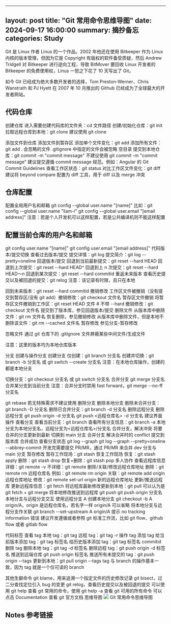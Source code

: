 
---
layout: post
title: "Git 常用命令思维导图"
date: 2024-09-17 16:00:00
summary: 摘抄备忘
categories: Study
---


Git 是 Linux 作者 Linus 的一个作品。2002 年他还在使用 Bitkeeper 作为 Linux 内核的版本管理，但因为它是 Copyright 有版权的软件备受质疑，然后 Andrew Tridgell 对 Bitkeeper 进行逆向工程，导致 BitMover 要回收 Linux 开发者的 Bitkeeper 的免费使用权，Linus 一怒之下花了 10 天写出了 Git。

如今 Git 已经成为绝大多数开发者的选择，Tom Preston-Werner、Chris Wanstrath 和 PJ Hyett 在 2007 年 10 月推出的 Github 已经成为了全球最大的开发者网站。

## 代码仓库
创建仓库
进入需要创建代码库的文件夹：cd 文件路径
创建/初始化仓库：git init
拉取远程仓库到本地：git clone
建议使用 git clone

添加文件到仓库
添加文件到暂存区
添加单个文件变化：git add
添加所有文件：git add .
会忽略的文件
.gitignore 中指定的文件会被忽略
空目录
提交到本地仓库：git commit -m "commit message"
不建议使用 git commit -m "commit message"
建议提交遵循 commit message 规范。例如：Angular 的 Git Commit Guidelines
查看工作区状态：git status
对比工作区文件变化：git diff
建议将 beyond compare 配置为 diff 工具，用于 diff 以及 merge 冲突

## 仓库配置
配置全局用户名和邮箱
git config --global user.name "[name]" 比如：git config --global user.name "liam-i"
git config --global user.email "[email address]"
注意：若是个人开发机可以这样配置，若是公共编译机则不能这样配置

## 配置当前仓库的用户名和邮箱
git config user.name "[name]"
git config user.email "[email address]"
代码版本/提交切换
查看过去版本/提交
提交详情：git log
提交简介：git log --pretty=oneline
回退版本/提交
回退到当前最新提交：git reset --hard HEAD
回退到上次提交：git reset --hard HEAD^
回退到上 n 次提交：git reset --hard HEAD～n
回退到某次提交：git reset --hard commitid
重返未来版本
查看历史提交以及被回退的提交：git relog
注意：该记录有时限，且只在本地

回到未来版本：git reset --hard commitid
撤销修改
工作区文件被撤销（没有提交到暂存区/没有 git add）撤销修改：git checkout 文件名
暂存区文件撤销
将暂存区文件撤销到工作区：git reset HEAD 文件 # 不带 --hard
撤销修改：git checkout 文件名
提交到了版本库，参见回退版本/提交
删除文件
从版本库中删除文件：git rm 文件名
恢复删除，参见撤销修改
从版本库中删除文件，但是本地不删除该文件：git rm --cached 文件名
暂存修改
参见分支-暂存修改

忽略文件
通过 git 仓库下的 .gitignore 文件屏蔽某些中间文件/生成文件

注意：这里的版本均为本地仓库版本

分支
创建与操作分支
创建分支
仅创建：git branch 分支名
创建并切换：git branch -b 分支名 或 git switch --create 分支名
注意：在本地仓库操作，创建的都是本地分支

切换分支：git checkout 分支名 或 git switch 分支名
合并分支
git merge 分支名 合并某分支到当前分支
注意：合并分支时禁用 fast forward，git merge --no-ff 分支名

git rebase 若无特殊需求不建议使用
删除分支
删除本地分支
删除未合并分支：git branch -D 分支名
删除已合并分支：git branch -d 分支名
删除远程分支
删除远程分支
git push origin -d 分支名
git push <远程仓库名> -d 分支名
建议界面操作
查看分支
查看当前分支：git branch
查看所有分支信息：git branch -a 本地分支为本地分支名，远程分支为<远程仓库名>/分支名
合并分支，解决冲突
将要合并的分支更新到最新
切换到 main 分支
合并分支
解决合并时的 conflict
提交到版本库
合并成功
查看分支状态
git log --graph
git log --graph --pretty=oneline --abbrey-commit
开发完需要提交 PR/MR，通过 PR/MR 来合并 dev 分支与 main 分支
暂存修改
暂存工作现场：git stash
恢复工作现场
恢复：git stash apply
删除：git stash drop
恢复+删除：git stash pop
多人协作
查看远程库信息
详细：git remote -v
不详细：git remote
删除/关联/修改远程仓库地址
删除：git remote rm 远程仓库名 例如：git remote rm origin
关联：git remote add origin 远程仓库地址
修改：git remote set-url origin 新的远程仓库地址
更新/推送远程库
更新远程库信息：git fetch
将远程库最新修改更新到本地：git pull 可以认为是 git fetch + git merge
将本地修改推送到远程库
git push
git push origin 分支名
本地分支与远程分支交互
使用远程分支 A 创建本地分支
git checkout -b A origin/A，origin 是远程仓库名，若名字一样 origin/A 可以省略
将本地分支与远程分支作关联
git branch --set-upstream A origin/A
提示 no tracking information 错误
建议开发遵循或者参照 git 标准工作流，比如 git flow、github flow 或者 gitlab flow

代码标签
查看 tag
本地 tag：git tag
远程 tag：git tag -r
操作 tag
添加 tag
给当前版本添加 tag：git tag 标签名
给历史版本添加 tag：git tag 标签名 commitid
删除 tag
删除本地 tag：git tag -d 标签名
删除远程 tag：git push origin -d 标签名
推送到远端仓库
git push origin 标签名
推送所有未提交的 tag：git push origin --tags
更新到本地：git pull origin --tags
tag 与 branch 的操作基本一致，因为 tag 就是一个仅可读的 branch

其他生僻命令
git blame，用来追溯一个指定文件的历史修改记录
git bisect，过二分查找定位引入 bug 的变更
git relog，查看历史提交以及被回退的提交
可以使用 git help 查看 git 常用的命令，使用 git help -a 查看 git 可用的所有命令
可以点击 Documentation 查看 git 官方文档
思维导图
![](https://liam-i.github.io/assets/img/tools/git-cmd.png)<!-- -->
Git 常用命令思维导图

## Notes 参考链接
[^1]:原文地址：
      [Git 常用命令思维导图](https://mp.weixin.qq.com/s/Qv4MRF1pMkS9kT28QDjtaw)。
[^2]: 注：
      顶部预览图也来自此地址。
    conventions, I use `analyis/data/derived_data`.
